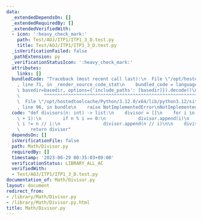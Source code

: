 ```yaml
---
data:
  _extendedDependsOn: []
  _extendedRequiredBy: []
  _extendedVerifiedWith:
  - icon: ':heavy_check_mark:'
    path: Test/AOJ/ITP1/ITP1_3_D.test.py
    title: Test/AOJ/ITP1/ITP1_3_D.test.py
  _isVerificationFailed: false
  _pathExtension: py
  _verificationStatusIcon: ':heavy_check_mark:'
  attributes:
    links: []
  bundledCode: "Traceback (most recent call last):\n  File \"/opt/hostedtoolcache/Python/3.12.0/x64/lib/python3.12/site-packages/onlinejudge_verify/documentation/build.py\"\
    , line 71, in _render_source_code_stat\n    bundled_code = language.bundle(stat.path,\
    \ basedir=basedir, options={'include_paths': [basedir]}).decode()\n          \
    \         ^^^^^^^^^^^^^^^^^^^^^^^^^^^^^^^^^^^^^^^^^^^^^^^^^^^^^^^^^^^^^^^^^^^^^^^^^^^^^^^^^\n\
    \  File \"/opt/hostedtoolcache/Python/3.12.0/x64/lib/python3.12/site-packages/onlinejudge_verify/languages/python.py\"\
    , line 96, in bundle\n    raise NotImplementedError\nNotImplementedError\n"
  code: "def divisors(n: int) -> list:\n    divisor = []\n    for i in range(1, int(n**0.5)\
    \ + 1):\n        if n % i == 0:\n            divisor.append(i)\n            if\
    \ i != n // i:\n                divisor.append(n // i)\n\n    divisor.sort()\n\
    \    return divisor"
  dependsOn: []
  isVerificationFile: false
  path: Math/Divisor.py
  requiredBy: []
  timestamp: '2023-06-29 00:35:03+09:00'
  verificationStatus: LIBRARY_ALL_AC
  verifiedWith:
  - Test/AOJ/ITP1/ITP1_3_D.test.py
documentation_of: Math/Divisor.py
layout: document
redirect_from:
- /library/Math/Divisor.py
- /library/Math/Divisor.py.html
title: Math/Divisor.py
---
```

